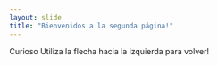 ```yaml
---
layout: slide
title: "Bienvenidos a la segunda página!"
---
```

Curioso
Utiliza la flecha hacia la izquierda para volver!
